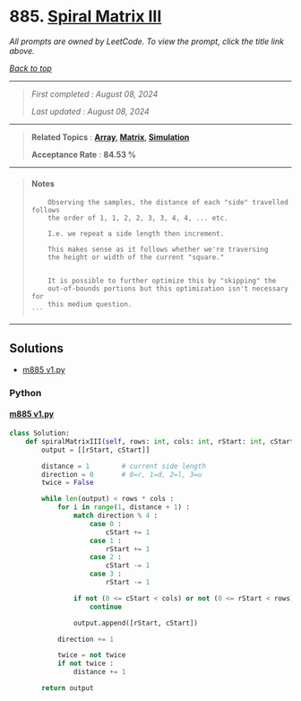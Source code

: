 # 885. [Spiral Matrix III](<https://leetcode.com/problems/spiral-matrix-iii>)

*All prompts are owned by LeetCode. To view the prompt, click the title link above.*

*[Back to top](<../README.md>)*

------

> *First completed : August 08, 2024*
>
> *Last updated : August 08, 2024*

------

> **Related Topics** : **[Array](<by_topic/Array.md>), [Matrix](<by_topic/Matrix.md>), [Simulation](<by_topic/Simulation.md>)**
>
> **Acceptance Rate** : **84.53 %**

------

> #### Notes
> ````
>     Observing the samples, the distance of each "side" travelled follows
>     the order of 1, 1, 2, 2, 3, 3, 4, 4, ... etc.
> 
>     I.e. we repeat a side length then increment.
> 
>     This makes sense as it follows whether we're traversing
>     the height or width of the current "square."
> 
> 
>     It is possible to further optimize this by "skipping" the
>     out-of-bounds portions but this optimization isn't necessary for
>     this medium question.
> ```

------

## Solutions

- [m885 v1.py](<../my-submissions/m885 v1.py>)
### Python
#### [m885 v1.py](<../my-submissions/m885 v1.py>)
```Python
class Solution:
    def spiralMatrixIII(self, rows: int, cols: int, rStart: int, cStart: int) -> List[List[int]]:
        output = [[rStart, cStart]]

        distance = 1        # current side length
        direction = 0       # 0=r, 1=d, 2=l, 3=u
        twice = False

        while len(output) < rows * cols :
            for i in range(1, distance + 1) :
                match direction % 4 :
                    case 0 :
                        cStart += 1
                    case 1 :
                        rStart += 1
                    case 2 :
                        cStart -= 1
                    case 3 :
                        rStart -= 1

                if not (0 <= cStart < cols) or not (0 <= rStart < rows) :
                    continue

                output.append([rStart, cStart])

            direction += 1

            twice = not twice
            if not twice :
                distance += 1

        return output
```

